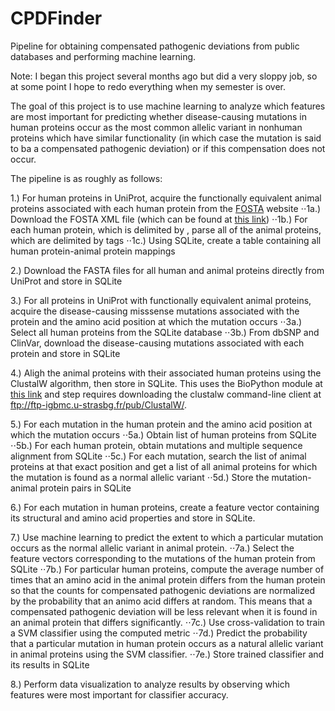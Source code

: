 # CPDFinder
Pipeline for obtaining compensated pathogenic deviations from public databases and performing machine learning.

Note: I began this project several months ago but did a very sloppy job, so at some point I hope to redo everything when my semester is over.

The goal of this project is to use machine learning to analyze which features are most important for predicting whether disease-causing mutations in human proteins occur as the most common allelic variant in nonhuman proteins which have similar functionality (in which case the mutation is said to ba a compensated pathogenic deviation) or if this compensation does not occur.

The pipeline is as roughly as follows:

1.) For human proteins in UniProt, acquire the functionally equivalent animal proteins associated with each human protein from the <a href="http://www.bioinf.org.uk/fosta/">FOSTA</a> website
⋅⋅1a.) Download the FOSTA XML file (which can be found at <a href="http://www.bioinf.org.uk/fosta/fosta.xml.gz">this link</a>)
⋅⋅1b.) For each human protein, which is delimited by <root></root>, parse all of the animal proteins, which are delimited by <fep></fep> tags
⋅⋅1c.) Using SQLite, create a table containing all human protein-animal protein mappings

2.) Download the FASTA files for all human and animal proteins directly from UniProt and store in SQLite

3.) For all proteins in UniProt with functionally equivalent animal proteins, acquire the disease-causing misssense mutations associated with the protein and the amino acid position at which the mutation occurs
⋅⋅3a.) Select all human proteins from the SQLite database
⋅⋅3b.) From dbSNP and ClinVar, download the disease-causing mutations associated with each protein and store in SQLite

4.) Aligh the animal proteins with their associated human proteins using the ClustalW algorithm, then store in SQLite. This uses the BioPython module at <a href="http://biopython.org/DIST/docs/_api_158/Bio.Clustalw-module.html">this link</a> and step requires downloading the clustalw command-line client at <a href="ftp://ftp-igbmc.u-strasbg.fr/pub/ClustalW/">ftp://ftp-igbmc.u-strasbg.fr/pub/ClustalW/</a>.

5.) For each mutation in the human protein and the amino acid position at which the mutation occurs
⋅⋅5a.) Obtain list of human proteins from SQLite
⋅⋅5b.) For each human protein, obtain mutations and multiple sequence alignment from SQLite
⋅⋅5c.) For each mutation, search the list of animal proteins at that exact position and get a list of all animal proteins for which the mutation is found as a normal allelic variant
⋅⋅5d.) Store the mutation-animal protein pairs in SQLite

6.) For each mutation in human proteins, create a feature vector containing its structural and amino acid properties and store in SQLite.

7.) Use machine learning to predict the extent to which a particular mutation occurs as the normal allelic variant in animal protein.
⋅⋅7a.) Select the feature vectors corresponding to the mutations of the human protein from SQLite
⋅⋅7b.) For particular human proteins, compute the average number of times that an amino acid in the animal protein differs from the human protein so that the counts for compensated pathogenic deviations are normalized by the probability that an animo acid differs at random. This means that a compensated pathogenic deviation will be less relevant when it is found in an animal protein that differs significantly.
⋅⋅7c.) Use cross-validation to train a SVM classifier using the computed metric
⋅⋅7d.) Predict the probability that a particular mutation in human protein occurs as a natural allelic variant in animal proteins using the SVM classifier.
⋅⋅7e.) Store trained classifier and its results in SQLite

8.) Perform data visualization to analyze results by observing which features were most important for classifier accuracy.
